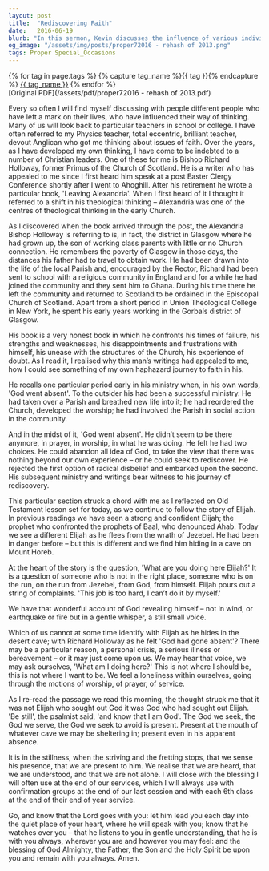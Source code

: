 ```yaml
---
layout: post
title:  "Rediscovering Faith"
date:   2016-06-19
blurb: "In this sermon, Kevin discusses the influence of various individuals on his life and faith journey, particularly highlighting the impact of Bishop Richard Holloway. He relates his experiences to the biblical story of Elijah, emphasizing moments of doubt and rediscovery in one's faith journey. The sermon encourages the congregation to find God in the stillness and quiet places of their hearts, assuring them of God's constant presence and understanding."
og_image: "/assets/img/posts/proper72016 - rehash of 2013.png"
tags: Proper Special_Occasions
---    
```

<div class="tag-pills">
  {% for tag in page.tags %}
    {% capture tag_name %}{{ tag }}{% endcapture %}
    <a href="{{ site.baseurl }}/tag/{{ tag_name }}" class="tag-pill">{{ tag_name }}</a>
  {% endfor %}
</div>
[Original PDF](/assets/pdf/proper72016 - rehash of 2013.pdf)

Every so often I will find myself discussing with people different people who have left a mark on their lives, who have influenced their way of thinking. Many of us will look back to particular teachers in school or college. I have often referred to my Physics teacher, total eccentric, brilliant teacher, devout Anglican who got me thinking about issues of faith. Over the years, as I have developed my own thinking, I have come to be indebted to a number of Christian leaders. One of these for me is Bishop Richard Holloway, former Primus of the Church of Scotland. He is a writer who has appealed to me since I first heard him speak at a post Easter Clergy Conference shortly after I went to Ahoghill. After his retirement he wrote a particular book, 'Leaving Alexandria'. When I first heard of it I thought it referred to a shift in his theological thinking – Alexandria was one of the centres of theological thinking in the early Church.

As I discovered when the book arrived through the post, the Alexandria Bishop Holloway is referring to is, in fact, the district in Glasgow where he had grown up, the son of working class parents with little or no Church connection. He remembers the poverty of Glasgow in those days, the distances his father had to travel to obtain work. He had been drawn into the life of the local Parish and, encouraged by the Rector, Richard had been sent to school with a religious community in England and for a while he had joined the community and they sent him to Ghana. During his time there he left the community and returned to Scotland to be ordained in the Episcopal Church of Scotland. Apart from a short period in Union Theological College in New York, he spent his early years working in the Gorbals district of Glasgow.

His book is a very honest book in which he confronts his times of failure, his strengths and weaknesses, his disappointments and frustrations with himself, his unease with the structures of the Church, his experience of doubt. As I read it, I realised why this man’s writings had appealed to me, how I could see something of my own haphazard journey to faith in his.

He recalls one particular period early in his ministry when, in his own words, 'God went absent'. To the outsider his had been a successful ministry. He had taken over a Parish and breathed new life into it; he had reordered the Church, developed the worship; he had involved the Parish in social action in the community.

And in the midst of it, 'God went absent'. He didn’t seem to be there anymore, in prayer, in worship, in what he was doing. He felt he had two choices. He could abandon all idea of God, to take the view that there was nothing beyond our own experience – or he could seek to rediscover. He rejected the first option of radical disbelief and embarked upon the second. His subsequent ministry and writings bear witness to his journey of rediscovery.

This particular section struck a chord with me as I reflected on Old Testament lesson set for today, as we continue to follow the story of Elijah. In previous readings we have seen a strong and confident Elijah; the prophet who confronted the prophets of Baal, who denounced Ahab. Today we see a different Elijah as he flees from the wrath of Jezebel. He had been in danger before – but this is different and we find him hiding in a cave on Mount Horeb.

At the heart of the story is the question, 'What are you doing here Elijah?' It is a question of someone who is not in the right place, someone who is on the run, on the run from Jezebel, from God, from himself. Elijah pours out a string of complaints. 'This job is too hard, I can’t do it by myself.'

We have that wonderful account of God revealing himself – not in wind, or earthquake or fire but in a gentle whisper, a still small voice.

Which of us cannot at some time identify with Elijah as he hides in the desert cave; with Richard Holloway as he felt 'God had gone absent'? There may be a particular reason, a personal crisis, a serious illness or bereavement – or it may just come upon us. We may hear that voice, we may ask ourselves, 'What am I doing here?' This is not where I should be, this is not where I want to be. We feel a loneliness within ourselves, going through the motions of worship, of prayer, of service.

As I re-read the passage we read this morning, the thought struck me that it was not Elijah who sought out God it was God who had sought out Elijah. 'Be still', the psalmist said, 'and know that I am God'. The God we seek, the God we serve, the God we seek to avoid is present. Present at the mouth of whatever cave we may be sheltering in; present even in his apparent absence.

It is in the stillness, when the striving and the fretting stops, that we sense his presence, that we are present to him. We realise that we are heard, that we are understood, and that we are not alone. I will close with the blessing I will often use at the end of our services, which I will always use with confirmation groups at the end of our last session and with each 6th class at the end of their end of year service.

Go, and know that the Lord goes with you:
let him lead you each day into the quiet place of your heart, where he will speak with you;
know that he watches over you – that he listens to you in gentle understanding, that he is with you always, wherever you are and however you may feel:
and the blessing of God Almighty, the Father, the Son and the Holy Spirit be upon you and remain with you always.
Amen.
